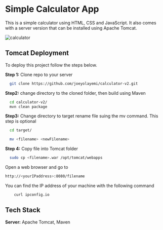 
# Simple Calculator App

This is a simple calculator using HTML, CSS and JavaScript. It also comes with a server version that can be installed using Apache Tomcat.

![calculator](https://github.com/user-attachments/assets/53079de1-5cc0-4b11-9286-6c1c3ee6a3de)


## Tomcat Deployment

To deploy this project follow the steps below.

**Step 1:** Clone repo to your server

```bash
  git clone https://github.com/joeyolayemi/calculator-v2.git
```

**Step2:** change directory to the cloned folder, then build using Maven

```bash
  cd calculator-v2/
  mvn clean package
```
**Step3:** Change directory to target rename file suing the mv command. This step is optional

```bash
  cd target/
```
```bash
  mv <filename> <newFilename>
```
**Step 4:** Copy file into Tomcat folder 

```bash
  sudo cp <filename>.war /opt/tomcat/webapps
```
Open a web browser and go to
```bash
http://<yourIPaddress>:8080/filename
```
You can find the IP address of your machine with the following command
```bash
    curl ipconfig.io
```


## Tech Stack

**Server:** Apache Tomcat, Maven

